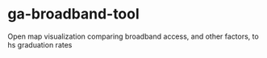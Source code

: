 # ga-broadband-tool
Open map visualization comparing broadband access, and other factors, to hs graduation rates
